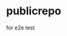 # publicrepo
for e2e test






















































































































































































































































































































































































































































































































































































































































































































































































































































































































































































































































































































































































































































































































































































































































































































































































































































































































































































































































































































































































































































































































































































































































































































































































































































































































































































































































































































































































































































































































































































































































































































































































































































































































































































































































































































































































































































































































































































































































































































































































































































































































































































